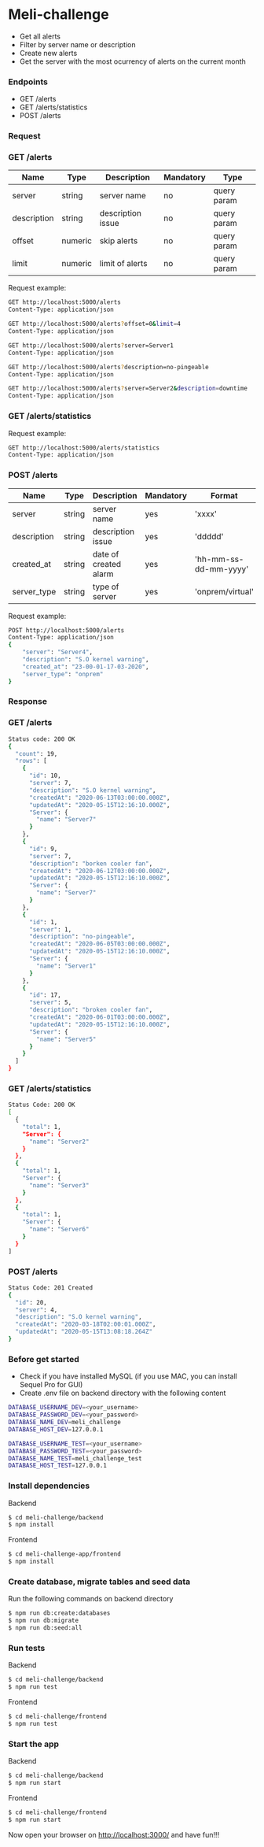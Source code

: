 # Meli-challenge

-   Get all alerts
-   Filter by server name or description
-   Create new alerts
-   Get the server with the most ocurrency of alerts on the current month

### Endpoints

-   GET /alerts
-   GET /alerts/statistics
-   POST /alerts

### Request

### GET /alerts

| Name        | Type    | Description       | Mandatory | Type        |
| ----------- | ------- | ----------------- | --------- | ----------- |
| server      | string  | server name       | no        | query param |
| description | string  | description issue | no        | query param |
| offset      | numeric | skip alerts       | no        | query param |
| limit       | numeric | limit of alerts   | no        | query param |

Request example:

```sh
GET http://localhost:5000/alerts
Content-Type: application/json
```

```sh
GET http://localhost:5000/alerts?offset=0&limit=4
Content-Type: application/json
```

```sh
GET http://localhost:5000/alerts?server=Server1
Content-Type: application/json
```

```sh
GET http://localhost:5000/alerts?description=no-pingeable
Content-Type: application/json
```

```sh
GET http://localhost:5000/alerts?server=Server2&description=downtime
Content-Type: application/json
```

### GET /alerts/statistics

Request example:

```sh
GET http://localhost:5000/alerts/statistics
Content-Type: application/json
```

### POST /alerts

| Name        | Type   | Description           | Mandatory | Format                | Type       |
| ----------- | ------ | --------------------- | --------- | --------------------- | ---------- |
| server      | string | server name           | yes       | 'xxxx'                | body param |
| description | string | description issue     | yes       | 'ddddd'               | body param |
| created_at  | string | date of created alarm | yes       | 'hh-mm-ss-dd-mm-yyyy' | body param |
| server_type | string | type of server        | yes       | 'onprem/virtual'      | body param |

Request example:

```sh
POST http://localhost:5000/alerts
Content-Type: application/json
{
    "server": "Server4",
    "description": "S.O kernel warning",
    "created_at": "23-00-01-17-03-2020",
    "server_type": "onprem"
}
```

### Response

### GET /alerts

```sh
Status code: 200 OK
{
  "count": 19,
  "rows": [
    {
      "id": 10,
      "server": 7,
      "description": "S.O kernel warning",
      "createdAt": "2020-06-13T03:00:00.000Z",
      "updatedAt": "2020-05-15T12:16:10.000Z",
      "Server": {
        "name": "Server7"
      }
    },
    {
      "id": 9,
      "server": 7,
      "description": "borken cooler fan",
      "createdAt": "2020-06-12T03:00:00.000Z",
      "updatedAt": "2020-05-15T12:16:10.000Z",
      "Server": {
        "name": "Server7"
      }
    },
    {
      "id": 1,
      "server": 1,
      "description": "no-pingeable",
      "createdAt": "2020-06-05T03:00:00.000Z",
      "updatedAt": "2020-05-15T12:16:10.000Z",
      "Server": {
        "name": "Server1"
      }
    },
    {
      "id": 17,
      "server": 5,
      "description": "broken cooler fan",
      "createdAt": "2020-06-01T03:00:00.000Z",
      "updatedAt": "2020-05-15T12:16:10.000Z",
      "Server": {
        "name": "Server5"
      }
    }
  ]
}
```

### GET /alerts/statistics

```sh
Status Code: 200 OK
[
  {
    "total": 1,
    "Server": {
      "name": "Server2"
    }
  },
  {
    "total": 1,
    "Server": {
      "name": "Server3"
    }
  },
  {
    "total": 1,
    "Server": {
      "name": "Server6"
    }
  }
]
```

### POST /alerts

```sh
Status Code: 201 Created
{
  "id": 20,
  "server": 4,
  "description": "S.O kernel warning",
  "createdAt": "2020-03-18T02:00:01.000Z",
  "updatedAt": "2020-05-15T13:08:18.264Z"
}
```

### Before get started

-   Check if you have installed MySQL (if you use MAC, you can install Sequel Pro for GUI)
-   Create .env file on backend directory with the following content

```sh
DATABASE_USERNAME_DEV=<your_username>
DATABASE_PASSWORD_DEV=<your_password>
DATABASE_NAME_DEV=meli_challenge
DATABASE_HOST_DEV=127.0.0.1

DATABASE_USERNAME_TEST=<your_username>
DATABASE_PASSWORD_TEST=<your_password>
DATABASE_NAME_TEST=meli_challenge_test
DATABASE_HOST_TEST=127.0.0.1
```

### Install dependencies

Backend

```sh
$ cd meli-challenge/backend
$ npm install
```

Frontend

```sh
$ cd meli-challenge-app/frontend
$ npm install
```

### Create database, migrate tables and seed data

Run the following commands on backend directory

```sh
$ npm run db:create:databases
$ npm run db:migrate
$ npm run db:seed:all
```

### Run tests

Backend

```sh
$ cd meli-challenge/backend
$ npm run test
```

Frontend

```sh
$ cd meli-challenge/frontend
$ npm run test
```

### Start the app

Backend

```sh
$ cd meli-challenge/backend
$ npm run start
```

Frontend

```sh
$ cd meli-challenge/frontend
$ npm run start
```

Now open your browser on [http://localhost:3000/] and have fun!!!

[//]: #
[http://localhost:3000/]: http://localhost:3000/
